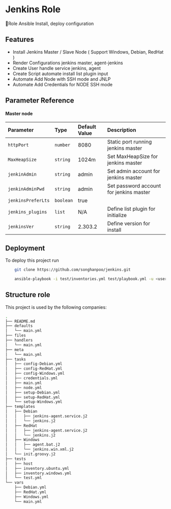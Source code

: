 
# Jenkins Role

Role Ansible Install, deploy configuration

## Features

- Install Jenkins Master / Slave Node ( Support Windows, Debian, RedHat )
- Render Configurations jenkins master, agent-jenkins
- Create User handle service jenkins, agent
- Create Script automate install list plugin input
- Automate Add Node with SSH mode and JNLP
- Automate Add Credentials for NODE SSH mode

  
## Parameter Reference

#### Master node

| Parameter         |   Type    | Default Value | Description                |
| :---------------- | :---------| :------------ | :------------------------- |
| `httpPort`        | `number`  |    8080       | Static port running jenkins master |
| `MaxHeapSize`     | `string`  |    1024m      | Set MaxHeapSize for jenkins master |
| `jenkinAdmin`     | `string`  |    admin      | Set admin account for jenkins master |
| `jenkinAdminPwd`  | `string`  |    admin      | Set password account for jenkins master  |
| `jenkinsPreferLts`| `boolean` |    true       |   |
| `jenkins_plugins` | `list`  |    N/A          |  Define list plugin for initialize |
| `jenkinsVer`      | `string`  |    2.303.2    |  Define version for install |



## Deployment

To deploy this project run

```bash
    git clone https://github.com/songhanpoo/jenkins.git
```

```bash
    ansible-playbook -i test/inventories.yml test/playbook.yml -u <user> -K
```
  
## Structure role

This project is used by the following companies:
```bash
.
├── README.md
├── defaults
│   └── main.yml
├── files
├── handlers
│   └── main.yml
├── meta
│   └── main.yml
├── tasks
│   ├── config-Debian.yml
│   ├── config-RedHat.yml
│   ├── config-Windows.yml
│   ├── credentials.yml
│   ├── main.yml
│   ├── node.yml
│   ├── setup-Debian.yml
│   ├── setup-RedHat.yml
│   └── setup-Windows.yml
├── templates
│   ├── Debian
│   │   ├── jenkins-agent.service.j2
│   │   └── jenkins.j2
│   ├── RedHat
│   │   ├── jenkins-agent.service.j2
│   │   └── jenkins.j2
│   ├── Windows
│   │   ├── agent.bat.j2
│   │   └── jenkins.win.xml.j2
│   └── init.groovy.j2
├── tests
│   ├── host
│   ├── inventory.ubuntu.yml
│   ├── inventory.windows.yml
│   └── test.yml
└── vars
    ├── Debian.yml
    ├── RedHat.yml
    ├── Windows.yml
    └── main.yml

```

  